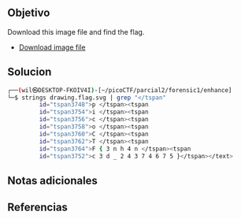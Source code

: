 ## Objetivo
Download this image file and find the flag.

- [Download image file](https://artifacts.picoctf.net/c/101/drawing.flag.svg)

## Solucion

``` bash
┌──(wil㉿DESKTOP-FKOIV4I)-[~/picoCTF/parcial2/forensic1/enhance]
└─$ strings drawing.flag.svg | grep "</tspan"
         id="tspan3748">p </tspan><tspan
         id="tspan3754">i </tspan><tspan
         id="tspan3756">c </tspan><tspan
         id="tspan3758">o </tspan><tspan
         id="tspan3760">C </tspan><tspan
         id="tspan3762">T </tspan><tspan
         id="tspan3764">F { 3 n h 4 n </tspan><tspan
         id="tspan3752">c 3 d _ 2 4 3 7 4 6 7 5 }</tspan></text>
```

## Notas adicionales
## Referencias